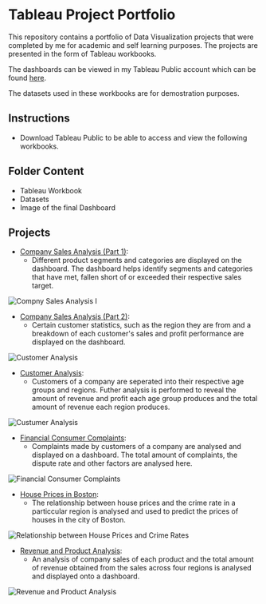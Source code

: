 # Tableau Project Portfolio
This repository contains a portfolio of Data Visualization projects that were completed by me for academic and self learning purposes. The projects are presented in the form of Tableau workbooks.

The dashboards can be viewed in my Tableau Public account which can be found [here](https://public.tableau.com/app/profile/seni88).

The datasets used in these workbooks are for demostration purposes.

## Instructions
- Download Tableau Public to be able to access and view the following workbooks.

## Folder Content
- Tableau Workbook
- Datasets
- Image of the final Dashboard

## Projects
- [Company Sales Analysis (Part 1)](https://github.com/Seni88/Tablea-Portfolio/tree/main/Company%20Sales%20Analysis%20(Part%201)):
    - Different product segments and categories are displayed on the dashboard. The dashboard helps identify segments and categories that have met, fallen short of or exceeded their respective sales target.
 
![Compny Sales Analysis I](https://user-images.githubusercontent.com/101188471/197381796-1193dc33-83aa-45de-9cbc-52bddbbeefbf.png)

- [Company Sales Analysis (Part 2)](https://github.com/Seni88/Tablea-Portfolio/tree/main/Company%20Sales%20Analysis%20(Part%202)):
    - Certain customer statistics, such as the region they are from and a breakdown of each customer's sales and profit performance are displayed on the dashboard.

![Customer Analysis](https://user-images.githubusercontent.com/101188471/197381875-faccfe7b-b1ee-4c69-a476-bf675365db37.png)

- [Customer Analysis](https://github.com/Seni88/Tablea-Portfolio/tree/main/Customer%20Analysis):
    - Customers of a company are seperated into their respective age groups and regions. Futher analysis is performed to reveal the amount of revenue and profit each age group produces and the total amount of revenue each region produces.

![Custumer Analysis](https://user-images.githubusercontent.com/101188471/197381906-57920509-2b41-4180-88bf-20ebd2b0a9c3.png)

- [Financial Consumer Complaints](https://github.com/Seni88/Tablea-Portfolio/tree/main/Financial%20Consumer%20%20Complaints):
    - Complaints made by customers of a company are analysed and displayed on a dashboard. The total amount of complaints, the dispute rate and other factors are analysed here.

![Financial Consumer Complaints](https://user-images.githubusercontent.com/101188471/197381927-983891f6-52e0-4375-bf26-a3f2b81004fe.png)

- [House Prices in Boston](https://github.com/Seni88/Tablea-Portfolio/tree/main/House%20Prices%20in%20Boston):
    - The relationship between house prices and the crime rate in a particcular region is analysed and used to predict the prices of houses in the city of Boston.

![Relationship between House Prices and Crime Rates](https://user-images.githubusercontent.com/101188471/197381952-b58d97a3-32c7-480d-9f69-d6e1f6eeb665.png)

- [Revenue and Product Analysis](https://github.com/Seni88/Tablea-Portfolio/tree/main/Revenue%20and%20Product%20Analysis):
    - An analysis of company sales of each product and the total amount of revenue obtained from the sales across four regions is analysed and displayed onto a dashboard.

![Revenue and Product Analysis](https://user-images.githubusercontent.com/101188471/197381975-4f489033-a334-420c-a464-ccd0acb2c107.png)
